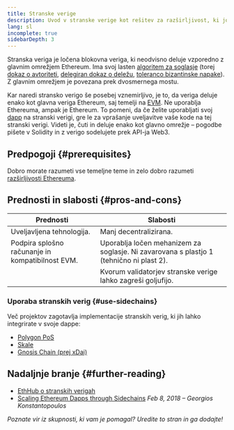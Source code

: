 ```yaml
---
title: Stranske verige
description: Uvod v stranske verige kot rešitev za razširljivost, ki jo trenutno uporablja skupnost Ethereum.
lang: sl
incomplete: true
sidebarDepth: 3
---
```


Stranska veriga je ločena blokovna veriga, ki neodvisno deluje vzporedno z glavnim omrežjem Ethereum. Ima svoj lasten [algoritem za soglasje](/developers/docs/consensus-mechanisms/) (torej [dokaz o avtoriteti](https://wikipedia.org/wiki/Proof_of_authority), [delegiran dokaz o deležu](https://en.bitcoinwiki.org/wiki/DPoS), [toleranco bizantinske napake](https://decrypt.co/resources/byzantine-fault-tolerance-what-is-it-explained)). Z glavnim omrežjem je povezana prek dvosmernega mostu.

Kar naredi stransko verigo še posebej vznemirljivo, je to, da veriga deluje enako kot glavna veriga Ethereum, saj temelji na [EVM](/developers/docs/evm/). Ne uporablja Ethereuma, ampak je Ethereum. To pomeni, da če želite uporabljati svoj [dapp](/developers/docs/dapps/) na stranski verigi, gre le za vprašanje uveljavitve vaše kode na tej stranski verigi. Videti je, čuti in deluje enako kot glavno omrežje – pogodbe pišete v Solidity in z verigo sodelujete prek API-ja Web3.

## Predpogoji {#prerequisites}

Dobro morate razumeti vse temeljne teme in zelo dobro razumeti [razširljivosti Ethereuma](/developers/docs/scaling/).

## Prednosti in slabosti {#pros-and-cons}

| Prednosti                                        | Slabosti                                                                                |
| ------------------------------------------------ | --------------------------------------------------------------------------------------- |
| Uveljavljena tehnologija.                        | Manj decentralizirana.                                                                  |
| Podpira splošno računanje in kompatibilnost EVM. | Uporablja ločen mehanizem za soglasje. Ni zavarovana s plastjo 1 (tehnično ni plast 2). |
|                                                  | Kvorum validatorjev stranske verige lahko zagreši goljufijo.                            |

### Uporaba stranskih verig {#use-sidechains}

Več projektov zagotavlja implementacije stranskih verig, ki jih lahko integrirate v svoje dappe:

- [Polygon PoS](https://polygon.technology/solutions/polygon-pos)
- [Skale](https://skale.network/)
- [Gnosis Chain (prej xDai)](https://www.xdaichain.com/)

## Nadaljnje branje {#further-reading}

- [EthHub o stranskih verigah](https://docs.ethhub.io/ethereum-roadmap/layer-2-scaling/sidechains/)
- [Scaling Ethereum Dapps through Sidechains](https://medium.com/loom-network/dappchains-scaling-ethereum-dapps-through-sidechains-f99e51fff447) _Feb 8, 2018 – Georgios Konstantopoulos_

_Poznate vir iz skupnosti, ki vam je pomagal? Uredite to stran in ga dodajte!_
